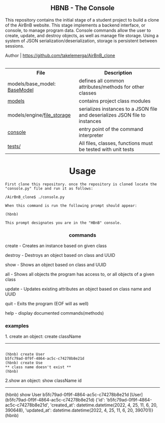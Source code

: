 <center> <h2>HBNB - The Console</h1> </center>

This repository contains the initial stage of a student project to build a clone of the AirBnB website. This stage implements a backend interface, or console, to manage program data. Console commands allow the user to create, update, and destroy objects, as well as manage file storage. Using a system of JSON serialization/deserialization, storage is persistent between sessions.

Author | https://github.com/takelemerga/AirBnB_clone
<br>
<br>
 <table>
  <tr>
    <th>File</th>
    <th>Description</th>
  </tr>
  <tr>
    <td>models/base_model: <a href = "https://github.com/takelemerga/AirBnB_clone/blob/master/models/base_model.py"> BaseModel</a>  
    <td>defines all common attributes/methods for other classes</td>
  </tr>
  <tr>
    <td><a href="https://github.com/takelemerga/AirBnB_clone/tree/master/models"> models</a></td>
    <td>contains project class modules</td>
  </tr>
  <tr>
    <td>models/engine/<a href="https://github.com/takelemerga/AirBnB_clone/tree/master/models/engine">file_storage</a></td>
    <td>serializes instances to a JSON file and deserializes JSON file to instances</td>
  </tr>
  <tr>
    <td><a href="https://github.com/takelemerga/AirBnB_clone/blob/master/console.py">console</a></td>
    <td>entry point of the command interpreter</td>
  </tr>
  <tr>
    <td><a href="https://github.com/takelemerga/AirBnB_clone/tree/master/models/tests">tests/</a></td>
    <td>All files, classes, functions must be tested with unit tests</td>
  </tr>
</table>
<h1><center>Usage</center></h1>
<p>

    First clone this repository. once the repository is cloned locate the "console.py" file and run it as follows:

<code>/AirBnB_clone$ ./console.py</code>

    When this command is run the following prompt should appear:

<code>(hbnb)</code>

    This prompt designates you are in the "HBnB" console.
 </p>
<h3><center>commands<center></h3>
create - Creates an instance based on given class

destroy - Destroys an object based on class and UUID

show - Shows an object based on class and UUID

all - Shows all objects the program has access to, or all objects of a given class

update - Updates existing attributes an object based on class name and UUID

quit - Exits the program (EOF will as well)

help - display documented commands(methods)
<h3>examples</h3>
1. create an object: create className
<hr>
<code>
(hbnb) create User
b5fc79ad-0f9f-4864-ac5c-c74278b8e21d
(hbnb) create Use
** class name doesn't exist **
(hbnb)
</code>

2.show an object: show className id
<hr>
(hbnb) show User b5fc79ad-0f9f-4864-ac5c-c74278b8e21d
[User] (b5fc79ad-0f9f-4864-ac5c-c74278b8e21d) {'id': 'b5fc79ad-0f9f-4864-ac5c-c74278b8e21d', 'created_at': datetime.datetime(2022, 4, 25, 11, 6, 20, 390648), 'updated_at': datetime.datetime(2022, 4, 25, 11, 6, 20, 390701)}
(hbnb)
